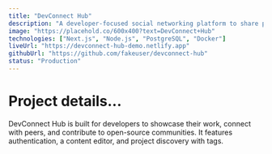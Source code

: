 ```yaml
---
title: "DevConnect Hub"
description: "A developer-focused social networking platform to share projects, blogs, and tutorials."
image: "https://placehold.co/600x400?text=DevConnect+Hub"
technologies: ["Next.js", "Node.js", "PostgreSQL", "Docker"]
liveUrl: "https://devconnect-hub-demo.netlify.app"
githubUrl: "https://github.com/fakeuser/devconnect-hub"
status: "Production"
---
```


# Project details...

DevConnect Hub is built for developers to showcase their work, connect with peers, and contribute to open-source communities. It features authentication, a content editor, and project discovery with tags.
